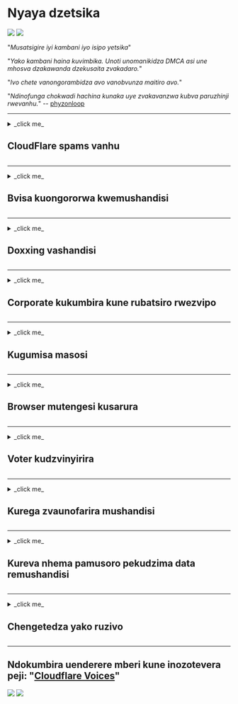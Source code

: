 # Nyaya dzetsika

![](https://codeberg.org/crimeflare/cloudflare-tor/media/branch/master/image/itsreallythatbad.jpg)
![](https://codeberg.org/crimeflare/cloudflare-tor/media/branch/master/image/telegraph/c81238387627b4bfd3dcd60f56d41626.jpg)

"_Musatsigire iyi kambani iyo isipo yetsika_"

"_Yako kambani haina kuvimbika. Unoti unomanikidza DMCA asi une mhosva dzakawanda dzekusaita zvakadaro._"

"_Ivo chete vanongorambidza avo vanobvunza maitiro avo._"

"_Ndinofunga chokwadi hachina kunaka uye zvakavanzwa kubva paruzhinji rwevanhu._" -- [phyzonloop](https://twitter.com/phyzonloop)


---


<details>
<summary> _click me_

## CloudFlare spams vanhu
</summary>


Cloudflare iri kutumira spam emails kune vasiri-Cloudflare vashandisi.

- Tumira chete maemail kune vanyoreri vakasarudza kupinda
- Kana mushandisi achiti "mira", saka imbomira kutumira email

Zviri nyore. Asi Cloudflare haina hanya.
Cloudflare yakati kushandisa kwavo basa [kunogona kumisa vese spammers kana varwisi](https://support.cloudflare.com/hc/en-us/articles/200170066-Will-activating-Cloudflare-stop-all-spammers-or-attackers- .
Tingaite sei kuti timise _Cloudflare spammers_ tisingashandisi Cloudflare?


![](https://codeberg.org/crimeflare/cloudflare-tor/media/branch/master/image/cfspam01.jpg)
![] [
![](https://codeberg.org/crimeflare/cloudflare-tor/media/branch/master/image/cfspam02.jpg)
![] [
![] [

</details>

---

<details>
<summary> _click me_

## Bvisa kuongororwa kwemushandisi
</summary>


Cloudflare censor [yakaipa ongororo](https://web.archive.org/web/20191116004046/https://www.trustpilot.com/reviews/5aa6ee0ed5a5700a7c8cf853). Kana iwe ukanyora _anti-Cloudflare_ rugwaro paTwitter, une mukana wekuwana [mhinduro](https://twitter.com/CloudflareHelp/status/1126051764917145601) kubva [Cloudflare mushandi](Cloudflare_inc/Cloudflare_member.txt) na "_[Kwete, hazvisi](VANHU.md) _ "meseji. Kana iwe ukatumira wongororo isiriyo pane chero saiti yekuongorora, vanoedza ku [censor](https://twitter.com/phyzonloop/status/1178836176985366529) [it](https://twitter.com/dxgl_org/status/1178722159432220672 .


| 🖼 | 🖼 |
| --- | --- |
| ![](https://codeberg.org/crimeflare/cloudflare-tor/media/branch/master/image/cfcenrev_01.jpg)<br>![](https://codeberg.org/crimeflare/cloudflare-tor/media/branch/master/image/cfcenrev_02.jpg) | ![](https://codeberg.org/crimeflare/cloudflare-tor/media/branch/master/image/cfcenrev_03.jpg) |

</details>

---

<details>
<summary> _click me_

## Doxxing vashandisi
</summary>


Cloudflare ine yakakura [dambudziko rekunetswa](https://web.archive.org/web/20171024040313/http://www.businessinsider.com/cloudflare-ceo-suggests-people-who-report-online-abuse-use -ake-mazita-2017-5).
Cloudflare [inogovera ruzivo rwevanhu](https://archive.ph/ePdvi) yeavo [uyo](https://twitter.com/ZJemptv/status/898299709634248704) [kunyunyuta](https://twitter.com/TinyPirate/chimiro/554718958176067584) [nezve](https://twitter.com/remembrancermx/status/1010329041235148802) [hosted](https://twitter.com/Bridaguy/status/915003769280172037) [masayiti](https://twitter .com/HelloAndrew/chinzvimbo/897260208845500416). Dzimwe nguva vanokumbira iwe kuti upe
chako chechokwadi ID. Kana iwe usiri kuda kunetswa, [akarwiswa](https://twitter.com/NiteShade925/status/1158469203420205056), [akachinja](https://boingboing.net/2015/01/19/invasion-boards -set-out-to-rui.html) kana [akaurayiwa](https://twitter.com/RusEmbUSA/status/1187363092793040901), zvirinani ugare kure nemawebhusaiti eCloudflared.


![] [
![](https://codeberg.org/crimeflare/cloudflare-tor/media/branch/master/image/cfdox_swat.jpg)
![](https://codeberg.org/crimeflare/cloudflare-tor/media/branch/master/image/cfdox_kill.jpg)
![](https://codeberg.org/crimeflare/cloudflare-tor/media/branch/master/image/cfdox_threat.jpg)
![] [
![](https://codeberg.org/crimeflare/cloudflare-tor/media/branch/master/image/cfdox_ex1.jpg)
![](https://codeberg.org/crimeflare/cloudflare-tor/media/branch/master/image/cfdox_ex2.jpg)

</details>

---

<details>
<summary> _click me_

## Corporate kukumbira kune rubatsiro rwezvipo
</summary>


CloudFlare iri [ichibvunza](https://web.archive.org/web/20191112033605/https://opencollective.com/cloudflarecollective#graph-about) nemipiro yekupa rubatsiro. Zvinoshungurudza kuti kambani yeAmerica ingabvunze rubatsiro kune mamwe mapato asiri mapato ane zvikonzero zvakanaka. Kana iwe uchida [kuvharira vanhu kana kupambadza nguva yevamwe vanhu](VANHU.md), iwe ungangoda kuodha mamwe pizzas🍕 evashandi veCloudflare.


![](https://codeberg.org/crimeflare/cloudflare-tor/media/branch/master/image/cfdonate.jpg)

</details>

---

<details>
<summary> _click me_

## Kugumisa masosi
</summary>


Chii chaungaita kana yako saiti inodzikira _singlyly_? Pane mishumo yekuti Cloudflare iri [kudzima](https://twitter.com/stefan_eady/status/1126033791267426304) [mushandisi]] ​​(https://twitter.com/derivativeburke/status/903755267053117440) [gadziriso](https://twitter.com/lordscarlet/status/1046785164792205314) kana [kumira sevhisi pasina yambiro]((https://twitter.com/svolentin/status/1227324408475344896), [chinyararire](https://twitter.com/BlnaryMlke/status/11a0a9a9a0a8a84854018). Tinokurudzira iwe kuti uwane [nani mupetsi](chii-to-do.md).

![](https://codeberg.org/crimeflare/cloudflare-tor/media/branch/master/image/cftmnt.jpg)

</details>

---

<details>
<summary> _click me_

## Browser mutengesi kusarura
</summary>


CloudFlare inopa kusarudzika kune avo vanoshandisa Firefox apo ichipa ruvengo kune vashandisi vevasiri-Tor-Browser pamusoro peTor.
Vashandisi veTor avo vanoramba nenzira yakakodzera kuuraya isina-free JavaScript zvakare vanoitirwa utsinye.
Uku kusaenzana kusarudzika ndeyekusabatika kwematongerwo enyika nekushungurudzwa kwesimba.

![](https://codeberg.org/crimeflare/cloudflare-tor/media/branch/master/image/brok.tf)

- Kuruboshwe: `Tor Browser`, Kurudyi:` Chrome`. Zvakafanana IP kero.

![](https://codeberg.org/crimeflare/cloudflare-tor/media/branch/master/image/browserdiff.jpg)

- Kuruboshwe: `[Tor Browser] Javascript Akaremara, Cookie Anotenderwa`
- Kurudyi: `[Chrome] Javascript Yakagadziriswa, Cookie Yakaremara`

![](https://codeberg.org/crimeflare/cloudflare-tor/media/branch/master/image/cfsiryoublocked.

- QuteBrowser (diki browser) isina Tor (Clearnet IP)

| *** Browser *** | *** Kuwanikwa kurapwa *** |
| - -
| Tor Browser (Javascript inogoneswa) | kupinda kwakabvumidzwa |
| Firefox (Javascript inogonesa) | kupinda kwakasvibiswa |
| Chromium (Javascript inogoneswa) | kuwana yakasvibiswa (inosundira Google reCAPTCHA) |
| Chromium kana Firefox (Javascript yakaremara) | kupinda kwakarambidzwa (unopusha * kuputswa * Google reCAPTCHA) |
| Chromium kana Firefox (Cookie yakaremara) | kupinda kwakarambwa |
| QuteBrowser | kupinda kwakarambwa |
| lynx | kupinda kwakarambwa |
| w3m | kupinda kwakarambwa |
| wget | kupinda kwakarambwa |


"_Why usingashandise Audio bhatani kugadzirisa dambudziko riri nyore?"

Hongu, pane bhatani rekuteerera, asi _always_ [haishande pamusoro peTor](https://trac.torproject.org/projects/tor/tiketi/23840). Iwe uchawana iwo meseji kana iwe uchidzvanya:

```
Edza zvakare gare gare
Komputa yako kana network inokwanisa kunge ichitumira mhinduro dzemagetsi.
Kuti tidzivirire vashandisi vedu, hatigone kugadzirisa chikumbiro chako izvozvi.
Kuti uwane zvimwe zvakawanda shanyira peji redu rekubatsira
```

</details>

---

<details>
<summary> _click me_

## Voter kudzvinyirira
</summary>


Vanovhota muUS vanoti kunyoresa kuvhota pakupedzisira kuburikidza nemunyori webhusaiti webhusaiti munzvimbo yavanogara.
Republican-anodzora nyika makurukota emahofisi vanoita mukudzvinyirira vavhoti nekumhan'ara webhusaiti yenyika secretary kuburikidza neClifflare.
Cloudflare kubata kwoutsinye kwevashandisi veTor, nzvimbo yayo yeMITM senzvimbo yepakati yepasirese yekutarisa, uye basa rayo rinoshatisa
kunoita kuti vanenge vachitarisirwa kuvhota vazeze kunyoresa. MaRiberals kunyanya anokombamira kuvanzika. Mafomu ekunyoresa kuvhota anounganidza ruzivo rwakakomba nezvevhoti yezvematongerwo enyika, kero yemunhu, nhamba yekuchengetedza munharaunda, uye zuva rekuzvarwa.
Nyika zhinji dzinongoita subset yeruzivo iripo paruzhinji, asi Cloudflare inoona *** ese *** iyo ruzivo kana mumwe munhu anonyoresa kuvhota.

Ziva kuti kunyoreswa kwepepa hakutenderedze Cloudflare nekuti secretary we state data kupinda vashandi vanogona kunge vachishandisa iyo
Cloudflare webhusaiti kuisa data.

| 🖼 | 🖼 |
| --- | --- |
| ![](https://codeberg.org/crimeflare/cloudflare-tor/media/branch/master/image/cfvotm_01.jpg) | ![](https://codeberg.org/crimeflare/cloudflare-tor/media/branch/master/image/cfvotm_02.jpg) |

- Change.org iyi inozivikanwa webhusaiti yekuunganidza mavhoti uye kutora matanho. "[vanhu kwese kwese vari kutanga mishandirapamwe, kuunganidza vatsigiri, uye kushanda nevanoita sarudzo kuti vagadzirise mhinduro.](https://web.archive.org/web/20200206120027/https://www.change.org/about)"
Nehurombo, vanhu vazhinji havakwanisi kuona shanduko.org zvachose nekuda kweiyo Cloudflare yehasha filter. Ivo vari kuvharwa kusaina chikumbiro, nokudaro vachivasiyira kure mukuzvitonga. Kushandisa zvimwe zvisina-Cloudflared chikuva se [OpenPback](https://www.openpetition.eu/content/about_us) kunobatsira kugadzirisa dambudziko.

![](https://codeberg.org/crimeflare/cloudflare-tor/media/branch/master/image/changeorgasn.jpg)
![] [

- Cloudflare's "[Athenian Project](https://www.cloudflare.com/athenian/)" inopa emahofisi bhizinesi-danho kudzivirirwa kumatunhu uye emunharaunda sarudzo dzenyika. Vati "_avo matunhu anogona kuwana ruzivo nesarudzo nekunyoresa vavhoti_" asi idzi inhema nekuti vanhu vazhinji havakwanisi kutarisa nzvimbo zvachose.

</details>

---

<details>
<summary> _click me_

## Kurega zvaunofarira mushandisi
</summary>


Kana iwe ukasarudza kubuda mune chimwe chinhu, iwe unotarisira kuti haugamuchire email nezve izvo. Cloudflare haifariri zvisarudzo zvevashandisi uye vanogovana data nemasangano emunhu wechitatu [pasina kubvumidzwa kwevatengi](https://twitter.com/thexpaw/status/1108424723233419264). Kana iwe uri kushandisa yavo yemahara chirongwa, dzimwe nguva vanotumira email kwauri kukumbira kuti utenge kunyoreswa kwemwedzi.

![](https://codeberg.org/crimeflare/cloudflare-tor/media/branch/master/image/cfviopl_tp.jpg)

</details>

---

<details>
<summary> _click me_

## Kureva nhema pamusoro pekudzima data remushandisi
</summary>


Zvinoenderana neiyi [ex-Cloudflare blog yevatengi](https://shkspr.mobi/blog/2019/11/can-you-trust-cloudflare-ne-your-personal-data/), Cloudflare iri kunyepa nezve kudzima maakaundi. Mazuva ano, mazhinji [makambani anochengetedza data rako](https://justdeleteme.xyz/) mushure mekunge wavhara kana kubvisa account yako. Mazhinji emakambani akanaka anotaura nezvazvo mumutemo wekuvanzika kwavo. Cloudflare? Aihwa.

```
2019-08-05 CloudFlare yakanditumira ziviso yekuti ivo vakabvisa account yangu.
2019-10-02 Ndakagamuchira email kubva kuCloudFlare "nekuti ndiri mutengi"
```

Cloudflare aisaziva nezveshoko rinoti "bvisa". Kana chiri chaicho _removed_, nei uyu ex-mutengi awana email? Akataurawo nezvekuti Cloudflare's private policy haitauri nezvazvo.

```
Bumbiro ravo idzva rekuvanzika haritaure chero nezvekuchengetedza data kwegore.
```

![] [

Unogona sei kuvimba neCloudflare kana [mutemo yavo yekuvanzika iri LIE](https://twitter.com/daviddlow/status/1197787135526555648)?

</details>

---

<details>
<summary> _click me_

## Chengetedza yako ruzivo
</summary>


Kubvisa Cloudflare account ndeye [yakaoma level](https://justdeleteme.xyz/).

```
Tumira tikiti rekutsigira uchishandisa chikamu che "Akaunti",
uye kukumbira kubviswa account mumuviri meseji.
Iwe haufanire kuve nematunhu kana makadhi echikwereti akasungirirwa kuaccount yako usati wakumbira kubviswa.
```

Iwe ucha [gamuchira iyi email yekusimbisa](https://twitter.com/originalesushi/status/1199041528414527495).

![](https://codeberg.org/crimeflare/cloudflare-tor/media/branch/master/image/cf_deleteandkeep.jpg)

"Isu tatanga kugadzirisa chikumbiro chako chekubvisa" asi "Ticharamba tichichengetedza ruzivo rwemunhu".

Iwe unogona "kuvimba" izvi here?

</details>

---

## Ndokumbira uenderere mberi kune inozotevera peji: "[Cloudflare Voices](../VANHU.md)"

![](https://codeberg.org/crimeflare/cloudflare-tor/media/branch/master/image/freemoldybread.jpg)
![](https://codeberg.org/crimeflare/cloudflare-tor/media/branch/master/image/cfisnotanoption.jpg)
